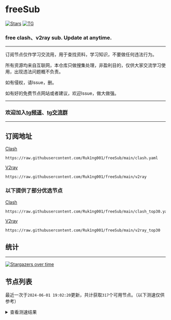 # freeSub
[![Stars](https://img.shields.io/github/stars/Ruk1ng001/freeSub)](https://github.com/Ruk1ng001/freeSub/stargazers)
[![TG](https://img.shields.io/badge/Telegram-gray?logo=Telegram)](https://t.me/Ruk1ng001)
### free clash、v2ray sub. Update at anytime.

---

订阅节点仅作学习交流用，用于查找资料，学习知识，不要做任何违法行为。

所有资源均来自互联网，本仓库只做搜集处理，非盈利目的，仅供大家交流学习使用，出现违法问题概不负责。

如有侵权，请Issue，删。

如有好的免费节点网站或者建议，欢迎Issue，做大做强。

---

### 欢迎加入[tg频道](https://t.me/Ruk1ng001)、[tg交流群](https://t.me/+-e-b04EE5Cw2NmU1)

---

## 订阅地址
[Clash](https://raw.githubusercontent.com/Ruk1ng001/freeSub/main/clash.yaml)
```
https://raw.githubusercontent.com/Ruk1ng001/freeSub/main/clash.yaml
```
[V2ray](https://raw.githubusercontent.com/Ruk1ng001/freeSub/main/v2ray)
```
https://raw.githubusercontent.com/Ruk1ng001/freeSub/main/v2ray
```
### 以下提供了部分优选节点

[Clash](https://raw.githubusercontent.com/Ruk1ng001/freeSub/main/clash_top30.yaml)
```
https://raw.githubusercontent.com/Ruk1ng001/freeSub/main/clash_top30.yaml
```
[V2ray](https://raw.githubusercontent.com/Ruk1ng001/freeSub/main/v2ray_top30)
```
https://raw.githubusercontent.com/Ruk1ng001/freeSub/main/v2ray_top30
```

## 统计

---

[![Stargazers over time](https://starchart.cc/Ruk1ng001/freeSub.svg)](https://starchart.cc/Ruk1ng001/freeSub)

## 节点列表

最近一次于`2024-06-01 19:02:20`更新，共计获取`317`个可用节点。（以下测速仅供参考）

<details> <summary>查看测速结果</summary>

| 序号 | 节点 | 带宽 | 延迟 |
|:--:|:--:|:--:|:--:|
 | 1 | HK😈github.com/Ruk1ng001_-197309125 | 3.97MB/s | 278.00ms |
 | 2 | CN😈github.com/Ruk1ng001_1389965162 | 3.67MB/s | 523.00ms |
 | 3 | CN😈github.com/Ruk1ng001_1301761977 | 3.24MB/s | 590.00ms |
 | 4 | CA😈github.com/Ruk1ng001_1924577248 | 3.06MB/s | 591.00ms |
 | 5 | KR😈github.com/Ruk1ng001_-349822655 | 2.95MB/s | 602.00ms |
 | 6 | Other😈github.com/Ruk1ng001_-1354406677 | 2.66MB/s | 666.00ms |
 | 7 | Euro😈github.com/Ruk1ng001_-1318411433 | 2.61MB/s | 579.00ms |
 | 8 | CA😈github.com/Ruk1ng001_1795837973 | 2.36MB/s | 412.00ms |
 | 9 | HK😈github.com/Ruk1ng001_1993853068 | 2.33MB/s | 1407.00ms |
 | 10 | HK😈github.com/Ruk1ng001_-1533593789 | 2.27MB/s | 344.00ms |
 | 11 | SG😈github.com/Ruk1ng001_-2059564339 | 2.20MB/s | 984.00ms |
 | 12 | SG😈github.com/Ruk1ng001_-442432820 | 2.15MB/s | 370.00ms |
 | 13 | TW😈github.com/Ruk1ng001_-406124601 | 1.98MB/s | 654.00ms |
 | 14 | CH😈github.com/Ruk1ng001_-1001960495 | 1.85MB/s | 954.00ms |
 | 15 | UM😈github.com/Ruk1ng001_757988815 | 1.73MB/s | 1083.00ms |
 | 16 | CH😈github.com/Ruk1ng001_1238702783 | 1.68MB/s | 769.00ms |
 | 17 | CH😈github.com/Ruk1ng001_193044642 | 1.67MB/s | 671.00ms |
 | 18 | Other😈github.com/Ruk1ng001_-1853582604 | 1.67MB/s | 731.00ms |
 | 19 | Other😈github.com/Ruk1ng001_960327353 | 1.66MB/s | 888.00ms |
 | 20 | UM😈github.com/Ruk1ng001_-1549022179 | 1.55MB/s | 1383.00ms |
 | 21 | CN😈github.com/Ruk1ng001_121861259 | 1.50MB/s | 511.00ms |
 | 22 | Americas😈github.com/Ruk1ng001_2101794800 | 1.49MB/s | 1859.00ms |
 | 23 | UM😈github.com/Ruk1ng001_-618823350 | 1.46MB/s | 1285.00ms |
 | 24 | CA😈github.com/Ruk1ng001_517717184 | 1.46MB/s | 984.00ms |
 | 25 | UM😈github.com/Ruk1ng001_820753645 | 1.44MB/s | 1006.00ms |
 | 26 | UM😈github.com/Ruk1ng001_1348638439 | 1.44MB/s | 1236.00ms |
 | 27 | UM😈github.com/Ruk1ng001_-1210228381 | 1.42MB/s | 1074.00ms |
 | 28 | Other😈github.com/Ruk1ng001_149570347 | 1.40MB/s | 551.00ms |
 | 29 | CA😈github.com/Ruk1ng001_200979588 | 1.40MB/s | 1234.00ms |
 | 30 | HK😈github.com/Ruk1ng001_1009462374 | 1.38MB/s | 677.00ms |
 | 31 | JP😈github.com/Ruk1ng001_1060809384 | 1.37MB/s | 892.00ms |
 | 32 | UM😈github.com/Ruk1ng001_-296575369 | 1.36MB/s | 740.00ms |
 | 33 | CN😈github.com/Ruk1ng001_-759104754 | 1.36MB/s | 1209.00ms |
 | 34 | UM😈github.com/Ruk1ng001_1303578646 | 1.33MB/s | 1013.00ms |
 | 35 | RU😈github.com/Ruk1ng001_-1049904755 | 1.32MB/s | 1200.00ms |
 | 36 | UM😈github.com/Ruk1ng001_114711799 | 1.32MB/s | 952.00ms |
 | 37 | UK😈github.com/Ruk1ng001_644473234 | 1.32MB/s | 1379.00ms |
 | 38 | UM😈github.com/Ruk1ng001_-1491882096 | 1.32MB/s | 1149.00ms |
 | 39 | CA😈github.com/Ruk1ng001_2053352048 | 1.31MB/s | 1440.00ms |
 | 40 | CA😈github.com/Ruk1ng001_-12115375 | 1.30MB/s | 1470.00ms |
 | 41 | CA😈github.com/Ruk1ng001_-1989250554 | 1.30MB/s | 993.00ms |
 | 42 | CH😈github.com/Ruk1ng001_257108178 | 1.29MB/s | 563.00ms |
 | 43 | CA😈github.com/Ruk1ng001_692031390 | 1.28MB/s | 1380.00ms |
 | 44 | UM😈github.com/Ruk1ng001_913949734 | 1.28MB/s | 1057.00ms |
 | 45 | UM😈github.com/Ruk1ng001_-1039305949 | 1.27MB/s | 1210.00ms |
 | 46 | CA😈github.com/Ruk1ng001_312756856 | 1.27MB/s | 1031.00ms |
 | 47 | Other😈github.com/Ruk1ng001_-1897778630 | 1.25MB/s | 1604.00ms |
 | 48 | UM😈github.com/Ruk1ng001_-553933340 | 1.21MB/s | 1108.00ms |
 | 49 | CA😈github.com/Ruk1ng001_577571612 | 1.21MB/s | 1041.00ms |
 | 50 | CA😈github.com/Ruk1ng001_-2063723841 | 1.20MB/s | 1113.00ms |
 | 51 | CA😈github.com/Ruk1ng001_2039806136 | 1.19MB/s | 1049.00ms |
 | 52 | CA😈github.com/Ruk1ng001_1885262548 | 1.19MB/s | 1603.00ms |
 | 53 | JP😈github.com/Ruk1ng001_-1968822260 | 1.17MB/s | 861.00ms |
 | 54 | UM😈github.com/Ruk1ng001_-1953969221 | 1.14MB/s | 891.00ms |
 | 55 | UM😈github.com/Ruk1ng001_1303543440 | 1.13MB/s | 1148.00ms |
 | 56 | CN😈github.com/Ruk1ng001_1708283347 | 1.13MB/s | 598.00ms |
 | 57 | Americas😈github.com/Ruk1ng001_-1716620041 | 1.13MB/s | 1766.00ms |
 | 58 | UM😈github.com/Ruk1ng001_-1920061911 | 1.13MB/s | 1644.00ms |
 | 59 | CA😈github.com/Ruk1ng001_-1335804858 | 1.12MB/s | 1010.00ms |
 | 60 | SG😈github.com/Ruk1ng001_-1967551594 | 1.12MB/s | 455.00ms |
 | 61 | CA😈github.com/Ruk1ng001_838883889 | 1.11MB/s | 1573.00ms |
 | 62 | Euro😈github.com/Ruk1ng001_1733743222 | 1.11MB/s | 1665.00ms |
 | 63 | CA😈github.com/Ruk1ng001_-445362946 | 1.11MB/s | 1560.00ms |
 | 64 | SG😈github.com/Ruk1ng001_848727 | 1.10MB/s | 1488.00ms |
 | 65 | UM😈github.com/Ruk1ng001_-1295597631 | 1.10MB/s | 1145.00ms |
 | 66 | CA😈github.com/Ruk1ng001_-1750334099 | 1.10MB/s | 1719.00ms |
 | 67 | JP😈github.com/Ruk1ng001_-1767466637 | 1.10MB/s | 1888.00ms |
 | 68 | JP😈github.com/Ruk1ng001_2108469038 | 1.09MB/s | 521.00ms |
 | 69 | CA😈github.com/Ruk1ng001_902126168 | 1.09MB/s | 1683.00ms |
 | 70 | CA😈github.com/Ruk1ng001_-2085459911 | 1.09MB/s | 1792.00ms |
 | 71 | CA😈github.com/Ruk1ng001_-1833217952 | 1.08MB/s | 1634.00ms |
 | 72 | FR😈github.com/Ruk1ng001_-1722029935 | 1.07MB/s | 1266.00ms |
 | 73 | CA😈github.com/Ruk1ng001_-996834628 | 1.05MB/s | 1318.00ms |
 | 74 | Asia😈github.com/Ruk1ng001_-1905895053 | 1.04MB/s | 2205.00ms |
 | 75 | CA😈github.com/Ruk1ng001_-1615409974 | 1.04MB/s | 1811.00ms |
 | 76 | CA😈github.com/Ruk1ng001_1170666576 | 1.02MB/s | 1962.00ms |
 | 77 | CA😈github.com/Ruk1ng001_-1296741748 | 1.02MB/s | 1588.00ms |
 | 78 | CN😈github.com/Ruk1ng001_1960369821 | 1.01MB/s | 685.00ms |
 | 79 | CN😈github.com/Ruk1ng001_-1180751006 | 1.01MB/s | 1220.00ms |
 | 80 | CH😈github.com/Ruk1ng001_-1024973147 | 1.00MB/s | 1058.00ms |
 | 81 | CA😈github.com/Ruk1ng001_1602438490 | 1020.39KB/s | 1890.00ms |
 | 82 | UM😈github.com/Ruk1ng001_-1844703029 | 1019.80KB/s | 1634.00ms |
 | 83 | CA😈github.com/Ruk1ng001_-274727703 | 989.29KB/s | 1902.00ms |
 | 84 | JP😈github.com/Ruk1ng001_1190651620 | 987.72KB/s | 559.00ms |
 | 85 | NL😈github.com/Ruk1ng001_-1059410687 | 973.84KB/s | 1305.00ms |
 | 86 | UM😈github.com/Ruk1ng001_1413564895 | 967.79KB/s | 707.00ms |
 | 87 | CA😈github.com/Ruk1ng001_1989303146 | 964.92KB/s | 1592.00ms |
 | 88 | US😈github.com/Ruk1ng001_1225953142 | 964.40KB/s | 1244.00ms |
 | 89 | NL😈github.com/Ruk1ng001_970176328 | 961.94KB/s | 1310.00ms |
 | 90 | SG😈github.com/Ruk1ng001_-2026700889 | 958.77KB/s | 461.00ms |
 | 91 | US😈github.com/Ruk1ng001_1797588643 | 957.28KB/s | 1292.00ms |
 | 92 | UM😈github.com/Ruk1ng001_-2100159475 | 956.12KB/s | 1503.00ms |
 | 93 | NL😈github.com/Ruk1ng001_-1100658875 | 950.55KB/s | 671.00ms |
 | 94 | UM😈github.com/Ruk1ng001_-373873100 | 947.19KB/s | 967.00ms |
 | 95 | NL😈github.com/Ruk1ng001_-1015548933 | 936.82KB/s | 1374.00ms |
 | 96 | Other😈github.com/Ruk1ng001_1869409666 | 935.52KB/s | 884.00ms |
 | 97 | CN😈github.com/Ruk1ng001_-1895904175 | 931.75KB/s | 883.00ms |
 | 98 | CA😈github.com/Ruk1ng001_1165151255 | 931.12KB/s | 1473.00ms |
 | 99 | CA😈github.com/Ruk1ng001_1458032917 | 927.51KB/s | 1642.00ms |
 | 100 | NL😈github.com/Ruk1ng001_459288418 | 925.76KB/s | 1328.00ms |
 | 101 | UM😈github.com/Ruk1ng001_724979402 | 924.42KB/s | 1810.00ms |
 | 102 | US😈github.com/Ruk1ng001_303307089 | 920.63KB/s | 1380.00ms |
 | 103 | CN😈github.com/Ruk1ng001_-458616036 | 914.65KB/s | 1406.00ms |
 | 104 | SG😈github.com/Ruk1ng001_805306763 | 909.39KB/s | 1097.00ms |
 | 105 | US😈github.com/Ruk1ng001_1819111370 | 904.95KB/s | 1362.00ms |
 | 106 | Euro😈github.com/Ruk1ng001_1455062586 | 899.63KB/s | 645.00ms |
 | 107 | UM😈github.com/Ruk1ng001_-921244722 | 898.81KB/s | 892.00ms |
 | 108 | UM😈github.com/Ruk1ng001_2098464038 | 879.10KB/s | 1094.00ms |
 | 109 | US😈github.com/Ruk1ng001_-1218805652 | 876.42KB/s | 1385.00ms |
 | 110 | US😈github.com/Ruk1ng001_1731875963 | 870.27KB/s | 753.00ms |
 | 111 | CN😈github.com/Ruk1ng001_-1843361734 | 866.37KB/s | 1084.00ms |
 | 112 | US😈github.com/Ruk1ng001_-227871088 | 862.38KB/s | 797.00ms |
 | 113 | HK😈github.com/Ruk1ng001_1849366068 | 859.27KB/s | 854.00ms |
 | 114 | US😈github.com/Ruk1ng001_832391247 | 855.97KB/s | 1024.00ms |
 | 115 | UM😈github.com/Ruk1ng001_532150856 | 854.27KB/s | 1689.00ms |
 | 116 | SE😈github.com/Ruk1ng001_-809521006 | 845.01KB/s | 1427.00ms |
 | 117 | US😈github.com/Ruk1ng001_1650935518 | 838.24KB/s | 796.00ms |
 | 118 | CA😈github.com/Ruk1ng001_-316410428 | 836.56KB/s | 2084.00ms |
 | 119 | CA😈github.com/Ruk1ng001_1132634313 | 835.76KB/s | 1245.00ms |
 | 120 | CA😈github.com/Ruk1ng001_-751268571 | 833.36KB/s | 1497.00ms |
 | 121 | CN😈github.com/Ruk1ng001_1964030541 | 831.96KB/s | 1322.00ms |
 | 122 | UM😈github.com/Ruk1ng001_-1522892736 | 830.06KB/s | 791.00ms |
 | 123 | CA😈github.com/Ruk1ng001_-486082615 | 825.17KB/s | 1025.00ms |
 | 124 | CN😈github.com/Ruk1ng001_-1518005797 | 819.62KB/s | 1052.00ms |
 | 125 | UM😈github.com/Ruk1ng001_-1666147786 | 813.56KB/s | 938.00ms |
 | 126 | CH😈github.com/Ruk1ng001_1616468470 | 810.12KB/s | 1004.00ms |
 | 127 | US😈github.com/Ruk1ng001_-1926413983 | 809.74KB/s | 836.00ms |
 | 128 | IE😈github.com/Ruk1ng001_1655892113 | 787.09KB/s | 1110.00ms |
 | 129 | CA😈github.com/Ruk1ng001_-1094104911 | 786.02KB/s | 1540.00ms |
 | 130 | US😈github.com/Ruk1ng001_-1506833023 | 782.40KB/s | 733.00ms |
 | 131 | CN😈github.com/Ruk1ng001_-1820570870 | 781.92KB/s | 504.00ms |
 | 132 | FR😈github.com/Ruk1ng001_1577708955 | 781.24KB/s | 967.00ms |
 | 133 | Other😈github.com/Ruk1ng001_791475633 | 758.06KB/s | 986.00ms |
 | 134 | NL😈github.com/Ruk1ng001_-730927187 | 756.96KB/s | 710.00ms |
 | 135 | NL😈github.com/Ruk1ng001_-331801907 | 754.40KB/s | 727.00ms |
 | 136 | CA😈github.com/Ruk1ng001_1537578765 | 751.57KB/s | 520.00ms |
 | 137 | Other😈github.com/Ruk1ng001_1881545595 | 750.18KB/s | 966.00ms |
 | 138 | UM😈github.com/Ruk1ng001_819571591 | 749.00KB/s | 1361.00ms |
 | 139 | US😈github.com/Ruk1ng001_-291048271 | 745.09KB/s | 1016.00ms |
 | 140 | HK😈github.com/Ruk1ng001_-84668741 | 736.57KB/s | 1298.00ms |
 | 141 | CN😈github.com/Ruk1ng001_1843838071 | 732.79KB/s | 1367.00ms |
 | 142 | CN😈github.com/Ruk1ng001_495783260 | 731.21KB/s | 734.00ms |
 | 143 | CN😈github.com/Ruk1ng001_2040320646 | 730.34KB/s | 973.00ms |
 | 144 | Other😈github.com/Ruk1ng001_1497304753 | 728.22KB/s | 1139.00ms |
 | 145 | UM😈github.com/Ruk1ng001_-1799394713 | 726.28KB/s | 1013.00ms |
 | 146 | US😈github.com/Ruk1ng001_1878698898 | 720.53KB/s | 800.00ms |
 | 147 | Americas😈github.com/Ruk1ng001_-1822299661 | 719.65KB/s | 1572.00ms |
 | 148 | US😈github.com/Ruk1ng001_2008536902 | 708.16KB/s | 2991.00ms |
 | 149 | Americas😈github.com/Ruk1ng001_-1494982010 | 707.56KB/s | 2701.00ms |
 | 150 | US😈github.com/Ruk1ng001_-189914548 | 687.63KB/s | 998.00ms |
 | 151 | JP😈github.com/Ruk1ng001_601715058 | 686.96KB/s | 1317.00ms |
 | 152 | CN😈github.com/Ruk1ng001_-903636143 | 684.95KB/s | 843.00ms |
 | 153 | CN😈github.com/Ruk1ng001_1121528462 | 676.51KB/s | 831.00ms |
 | 154 | Americas😈github.com/Ruk1ng001_1422081840 | 674.68KB/s | 1886.00ms |
 | 155 | Euro😈github.com/Ruk1ng001_-322227788 | 669.64KB/s | 2503.00ms |
 | 156 | CN😈github.com/Ruk1ng001_825794549 | 664.42KB/s | 464.00ms |
 | 157 | GB😈github.com/Ruk1ng001_-718022844 | 642.08KB/s | 1195.00ms |
 | 158 | CN😈github.com/Ruk1ng001_705449927 | 640.83KB/s | 1359.00ms |
 | 159 | CN😈github.com/Ruk1ng001_-1782810545 | 635.76KB/s | 1623.00ms |
 | 160 | SE😈github.com/Ruk1ng001_-597260449 | 631.20KB/s | 1076.00ms |
 | 161 | CN😈github.com/Ruk1ng001_482506552 | 628.92KB/s | 1737.00ms |
 | 162 | US😈github.com/Ruk1ng001_1179527185 | 623.31KB/s | 1189.00ms |
 | 163 | CN😈github.com/Ruk1ng001_399503400 | 622.31KB/s | 1562.00ms |
 | 164 | NL😈github.com/Ruk1ng001_-1308147619 | 620.56KB/s | 1136.00ms |
 | 165 | CN😈github.com/Ruk1ng001_-1820120209 | 619.87KB/s | 1518.00ms |
 | 166 | CA😈github.com/Ruk1ng001_1252535775 | 618.15KB/s | 2488.00ms |
 | 167 | UM😈github.com/Ruk1ng001_-1090185355 | 604.14KB/s | 1519.00ms |
 | 168 | FR😈github.com/Ruk1ng001_903307473 | 590.22KB/s | 1090.00ms |
 | 169 | UM😈github.com/Ruk1ng001_1284116552 | 586.13KB/s | 891.00ms |
 | 170 | US😈github.com/Ruk1ng001_-1273226417 | 581.61KB/s | 884.00ms |
 | 171 | DE😈github.com/Ruk1ng001_1064337904 | 575.94KB/s | 991.00ms |
 | 172 | CA😈github.com/Ruk1ng001_-1925662991 | 574.84KB/s | 1750.00ms |
 | 173 | CN😈github.com/Ruk1ng001_1996931643 | 569.93KB/s | 1946.00ms |
 | 174 | CA😈github.com/Ruk1ng001_-1213910127 | 559.50KB/s | 1414.00ms |
 | 175 | Other😈github.com/Ruk1ng001_1678970574 | 558.72KB/s | 1505.00ms |
 | 176 | NL😈github.com/Ruk1ng001_-159133177 | 545.33KB/s | 1132.00ms |
 | 177 | CA😈github.com/Ruk1ng001_-1262091036 | 532.83KB/s | 1353.00ms |
 | 178 | SG😈github.com/Ruk1ng001_-1454028250 | 526.65KB/s | 777.00ms |
 | 179 | UM😈github.com/Ruk1ng001_664774932 | 514.69KB/s | 1541.00ms |
 | 180 | Other😈github.com/Ruk1ng001_1669199486 | 512.22KB/s | 991.00ms |
 | 181 | JP😈github.com/Ruk1ng001_2104909520 | 509.39KB/s | 619.00ms |
 | 182 | CA😈github.com/Ruk1ng001_-1975871129 | 507.68KB/s | 1371.00ms |
 | 183 | US😈github.com/Ruk1ng001_704282523 | 492.82KB/s | 1121.00ms |
 | 184 | TW😈github.com/Ruk1ng001_555623446 | 466.75KB/s | 1596.00ms |
 | 185 | UM😈github.com/Ruk1ng001_745024524 | 462.96KB/s | 1759.00ms |
 | 186 | UM😈github.com/Ruk1ng001_776822752 | 456.45KB/s | 2955.00ms |
 | 187 | US😈github.com/Ruk1ng001_-1647357871 | 448.20KB/s | 842.00ms |
 | 188 | UM😈github.com/Ruk1ng001_-1277240608 | 436.25KB/s | 1232.00ms |
 | 189 | FI😈github.com/Ruk1ng001_-719078014 | 433.36KB/s | 1422.00ms |
 | 190 | CA😈github.com/Ruk1ng001_-727886657 | 416.12KB/s | 2347.00ms |
 | 191 | CA😈github.com/Ruk1ng001_-1817004578 | 413.85KB/s | 2385.00ms |
 | 192 | CA😈github.com/Ruk1ng001_1205496303 | 411.44KB/s | 1919.00ms |
 | 193 | CA😈github.com/Ruk1ng001_-2111222179 | 409.62KB/s | 1552.00ms |
 | 194 | US😈github.com/Ruk1ng001_-928242968 | 403.03KB/s | 1254.00ms |
 | 195 | UM😈github.com/Ruk1ng001_-1409113450 | 396.60KB/s | 1926.00ms |
 | 196 | CN😈github.com/Ruk1ng001_2026941423 | 394.92KB/s | 2599.00ms |
 | 197 | CA😈github.com/Ruk1ng001_454363260 | 392.36KB/s | 1391.00ms |
 | 198 | TW😈github.com/Ruk1ng001_-1005625977 | 391.46KB/s | 448.00ms |
 | 199 | GB😈github.com/Ruk1ng001_-1971375191 | 390.57KB/s | 1168.00ms |
 | 200 | CA😈github.com/Ruk1ng001_-1946169941 | 387.96KB/s | 1808.00ms |
 | 201 | Americas😈github.com/Ruk1ng001_384291992 | 385.11KB/s | 2087.00ms |
 | 202 | UM😈github.com/Ruk1ng001_-634629778 | 375.74KB/s | 1245.00ms |
 | 203 | KR😈github.com/Ruk1ng001_-111464261 | 368.13KB/s | 709.00ms |
 | 204 | CA😈github.com/Ruk1ng001_-352530556 | 364.22KB/s | 1392.00ms |
 | 205 | CA😈github.com/Ruk1ng001_1904030223 | 363.37KB/s | 2124.00ms |
 | 206 | UM😈github.com/Ruk1ng001_1280904379 | 356.59KB/s | 2753.00ms |
 | 207 | NL😈github.com/Ruk1ng001_1236911722 | 350.15KB/s | 1507.00ms |
 | 208 | CA😈github.com/Ruk1ng001_1541361154 | 346.98KB/s | 2954.00ms |
 | 209 | Euro😈github.com/Ruk1ng001_-376898082 | 341.04KB/s | 2227.00ms |
 | 210 | CN😈github.com/Ruk1ng001_1207210027 | 319.22KB/s | 1010.00ms |
 | 211 | UM😈github.com/Ruk1ng001_-1792763356 | 318.33KB/s | 1054.00ms |
 | 212 | UM😈github.com/Ruk1ng001_459534470 | 317.26KB/s | 1291.00ms |
 | 213 | CA😈github.com/Ruk1ng001_1223759801 | 308.85KB/s | 1921.00ms |
 | 214 | CA😈github.com/Ruk1ng001_-135324466 | 305.29KB/s | 1573.00ms |
 | 215 | UM😈github.com/Ruk1ng001_2054894954 | 299.24KB/s | 1131.00ms |
 | 216 | US😈github.com/Ruk1ng001_-1248491955 | 295.45KB/s | 1567.00ms |
 | 217 | Americas😈github.com/Ruk1ng001_779087086 | 291.11KB/s | 1971.00ms |
 | 218 | CA😈github.com/Ruk1ng001_1103816934 | 280.55KB/s | 2323.00ms |
 | 219 | CN😈github.com/Ruk1ng001_96347317 | 280.31KB/s | 1521.00ms |
 | 220 | UM😈github.com/Ruk1ng001_-1144823301 | 278.81KB/s | 1681.00ms |
 | 221 | CA😈github.com/Ruk1ng001_2062865242 | 266.69KB/s | 1983.00ms |
 | 222 | Other😈github.com/Ruk1ng001_-1890001595 | 261.00KB/s | 2446.00ms |
 | 223 | DE😈github.com/Ruk1ng001_-1991073725 | 256.89KB/s | 995.00ms |
 | 224 | JP😈github.com/Ruk1ng001_118365489 | 256.20KB/s | 2484.00ms |
 | 225 | LV😈github.com/Ruk1ng001_469000132 | 251.52KB/s | 1225.00ms |
 | 226 | UM😈github.com/Ruk1ng001_1034331182 | 243.52KB/s | 1177.00ms |
 | 227 | CA😈github.com/Ruk1ng001_1840301856 | 240.94KB/s | 1678.00ms |
 | 228 | CA😈github.com/Ruk1ng001_1535759597 | 240.89KB/s | 1625.00ms |
 | 229 | NL😈github.com/Ruk1ng001_1909749058 | 237.79KB/s | 1526.00ms |
 | 230 | US😈github.com/Ruk1ng001_-465892498 | 237.14KB/s | 1926.00ms |
 | 231 | CN😈github.com/Ruk1ng001_-1569915122 | 236.53KB/s | 1775.00ms |
 | 232 | Asia😈github.com/Ruk1ng001_663807944 | 236.47KB/s | 2945.00ms |
 | 233 | UM😈github.com/Ruk1ng001_-1986465562 | 230.54KB/s | 1341.00ms |
 | 234 | CH😈github.com/Ruk1ng001_658831828 | 228.35KB/s | 1390.00ms |
 | 235 | CA😈github.com/Ruk1ng001_-1509891241 | 227.70KB/s | 2249.00ms |
 | 236 | UM😈github.com/Ruk1ng001_-507678813 | 216.65KB/s | 2914.00ms |
 | 237 | Americas😈github.com/Ruk1ng001_-1771161537 | 215.39KB/s | 2073.00ms |
 | 238 | KR😈github.com/Ruk1ng001_1125428472 | 213.55KB/s | 1585.00ms |
 | 239 | CA😈github.com/Ruk1ng001_213192865 | 213.52KB/s | 2622.00ms |
 | 240 | CA😈github.com/Ruk1ng001_1313828397 | 211.10KB/s | 2606.00ms |
 | 241 | CA😈github.com/Ruk1ng001_1569711675 | 208.48KB/s | 1549.00ms |
 | 242 | GB😈github.com/Ruk1ng001_618641273 | 202.19KB/s | 1109.00ms |
 | 243 | FR😈github.com/Ruk1ng001_809058175 | 197.45KB/s | 1063.00ms |
 | 244 | GB😈github.com/Ruk1ng001_187422231 | 196.09KB/s | 1084.00ms |
 | 245 | US😈github.com/Ruk1ng001_142620190 | 194.98KB/s | 1696.00ms |
 | 246 | TW😈github.com/Ruk1ng001_1548902291 | 190.14KB/s | 2657.00ms |
 | 247 | UM😈github.com/Ruk1ng001_1472351678 | 188.09KB/s | 1704.00ms |
 | 248 | CA😈github.com/Ruk1ng001_-325878939 | 187.98KB/s | 2317.00ms |
 | 249 | CA😈github.com/Ruk1ng001_-1344744970 | 185.27KB/s | 1681.00ms |
 | 250 | SG😈github.com/Ruk1ng001_-732043995 | 177.10KB/s | 933.00ms |
 | 251 | CA😈github.com/Ruk1ng001_-159439833 | 175.20KB/s | 1613.00ms |
 | 252 | CN😈github.com/Ruk1ng001_-932387097 | 170.60KB/s | 1568.00ms |
 | 253 | Americas😈github.com/Ruk1ng001_383300484 | 168.26KB/s | 2248.00ms |
 | 254 | CA😈github.com/Ruk1ng001_-1229922289 | 166.02KB/s | 1727.00ms |
 | 255 | CA😈github.com/Ruk1ng001_887484305 | 162.16KB/s | 1036.00ms |
 | 256 | HK😈github.com/Ruk1ng001_1903739123 | 162.09KB/s | 1499.00ms |
 | 257 | CN😈github.com/Ruk1ng001_564322706 | 161.29KB/s | 1564.00ms |
 | 258 | CN😈github.com/Ruk1ng001_1988319447 | 161.16KB/s | 2039.00ms |
 | 259 | CA😈github.com/Ruk1ng001_1969846357 | 160.69KB/s | 1358.00ms |
 | 260 | CN😈github.com/Ruk1ng001_-2101205013 | 157.72KB/s | 1387.00ms |
 | 261 | CA😈github.com/Ruk1ng001_-1302396452 | 156.82KB/s | 1653.00ms |
 | 262 | CA😈github.com/Ruk1ng001_-367652200 | 155.94KB/s | 2698.00ms |
 | 263 | CA😈github.com/Ruk1ng001_-52781279 | 151.44KB/s | 1606.00ms |
 | 264 | SG😈github.com/Ruk1ng001_1604151024 | 149.51KB/s | 647.00ms |
 | 265 | CA😈github.com/Ruk1ng001_-1508768369 | 146.82KB/s | 1674.00ms |
 | 266 | UM😈github.com/Ruk1ng001_-457502287 | 142.67KB/s | 719.00ms |
 | 267 | KR😈github.com/Ruk1ng001_-1872043300 | 141.44KB/s | 2383.00ms |
 | 268 | US😈github.com/Ruk1ng001_949315361 | 140.58KB/s | 2040.00ms |
 | 269 | Asia😈github.com/Ruk1ng001_-1547877106 | 139.83KB/s | 2147.00ms |
 | 270 | SG😈github.com/Ruk1ng001_-981928409 | 139.69KB/s | 1547.00ms |
 | 271 | SG😈github.com/Ruk1ng001_712805973 | 137.98KB/s | 770.00ms |
 | 272 | CA😈github.com/Ruk1ng001_396635623 | 136.56KB/s | 1478.00ms |
 | 273 | KR😈github.com/Ruk1ng001_-995684253 | 133.45KB/s | 1083.00ms |
 | 274 | Americas😈github.com/Ruk1ng001_1704916662 | 133.42KB/s | 2166.00ms |
 | 275 | SG😈github.com/Ruk1ng001_-2134427733 | 128.44KB/s | 1018.00ms |
 | 276 | CA😈github.com/Ruk1ng001_-856622084 | 126.00KB/s | 2394.00ms |
 | 277 | CA😈github.com/Ruk1ng001_-863823568 | 125.14KB/s | 1402.00ms |
 | 278 | CA😈github.com/Ruk1ng001_-1956391992 | 124.67KB/s | 1472.00ms |
 | 279 | CA😈github.com/Ruk1ng001_-414846659 | 124.19KB/s | 2069.00ms |
 | 280 | GB😈github.com/Ruk1ng001_-69782193 | 122.05KB/s | 997.00ms |
 | 281 | CN😈github.com/Ruk1ng001_-34100955 | 116.95KB/s | 1018.00ms |
 | 282 | CH😈github.com/Ruk1ng001_1903292082 | 116.01KB/s | 1201.00ms |
 | 283 | RU😈github.com/Ruk1ng001_-493731111 | 114.20KB/s | 1954.00ms |
 | 284 | HK😈github.com/Ruk1ng001_623338832 | 112.76KB/s | 1940.00ms |
 | 285 | CN😈github.com/Ruk1ng001_907012939 | 109.32KB/s | 2855.00ms |
 | 286 | US😈github.com/Ruk1ng001_-1298904919 | 103.08KB/s | 1211.00ms |
 | 287 | CA😈github.com/Ruk1ng001_-800071785 | 100.04KB/s | 2588.00ms |
 | 288 | UM😈github.com/Ruk1ng001_-357077676 | 99.51KB/s | 1437.00ms |
 | 289 | CN😈github.com/Ruk1ng001_612260325 | 98.21KB/s | 848.00ms |
 | 290 | CA😈github.com/Ruk1ng001_9008673 | 96.09KB/s | 1928.00ms |
 | 291 | US😈github.com/Ruk1ng001_-166999464 | 95.79KB/s | 1376.00ms |
 | 292 | CA😈github.com/Ruk1ng001_-1843580685 | 93.90KB/s | 1345.00ms |
 | 293 | Other😈github.com/Ruk1ng001_2003694128 | 91.64KB/s | 2328.00ms |
 | 294 | SG😈github.com/Ruk1ng001_578114619 | 87.14KB/s | 1804.00ms |
 | 295 | CN😈github.com/Ruk1ng001_1310611569 | 86.42KB/s | 1343.00ms |
 | 296 | CA😈github.com/Ruk1ng001_741077024 | 84.79KB/s | 2274.00ms |
 | 297 | UM😈github.com/Ruk1ng001_-1854220294 | 84.07KB/s | 2652.00ms |
 | 298 | CN😈github.com/Ruk1ng001_-431066672 | 81.41KB/s | 2493.00ms |
 | 299 | Other😈github.com/Ruk1ng001_941293130 | 81.12KB/s | 2457.00ms |
 | 300 | Euro😈github.com/Ruk1ng001_-1903533614 | 80.63KB/s | 2340.00ms |
 | 301 | CA😈github.com/Ruk1ng001_-1947368582 | 80.13KB/s | 1652.00ms |
 | 302 | CN😈github.com/Ruk1ng001_1960632347 | 80.03KB/s | 1043.00ms |
 | 303 | CA😈github.com/Ruk1ng001_-1896530004 | 77.22KB/s | 2465.00ms |
 | 304 | CA😈github.com/Ruk1ng001_408836132 | 73.07KB/s | 1649.00ms |
 | 305 | CA😈github.com/Ruk1ng001_-1561258641 | 72.89KB/s | 1417.00ms |
 | 306 | CN😈github.com/Ruk1ng001_-2133440890 | 71.82KB/s | 932.00ms |
 | 307 | CA😈github.com/Ruk1ng001_-1182257461 | 71.17KB/s | 2961.00ms |
 | 308 | CN😈github.com/Ruk1ng001_85191296 | 65.81KB/s | 1778.00ms |
 | 309 | GB😈github.com/Ruk1ng001_-930683319 | 65.67KB/s | 931.00ms |
 | 310 | UM😈github.com/Ruk1ng001_8788836 | 64.67KB/s | 2753.00ms |
 | 311 | CN😈github.com/Ruk1ng001_1756240449 | 59.14KB/s | 1590.00ms |
 | 312 | UM😈github.com/Ruk1ng001_-396905304 | 54.95KB/s | 2390.00ms |
 | 313 | CA😈github.com/Ruk1ng001_44100457 | 53.82KB/s | 1835.00ms |
 | 314 | CA😈github.com/Ruk1ng001_-2025883988 | 53.72KB/s | 2753.00ms |
 | 315 | CA😈github.com/Ruk1ng001_-1175857349 | 53.22KB/s | 1574.00ms |
 | 316 | CH😈github.com/Ruk1ng001_319638692 | 51.99KB/s | 2946.00ms |
 | 317 | CA😈github.com/Ruk1ng001_1115126583 | 51.75KB/s | 1890.00ms |


</details>